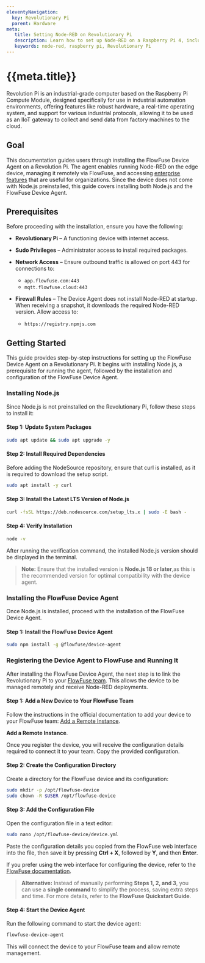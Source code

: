 ```yaml
---
eleventyNavigation:
  key: Revolutionary Pi
  parent: Hardware
meta:
   title: Setting Node-RED on Revolutionary Pi
   description: Learn how to set up Node-RED on a Raspberry Pi 4, including installation, configuration, and integration with sensors and actuators.
   keywords: node-red, raspberry pi, Revolutionary Pi
---
```


# {{meta.title}}

Revolution Pi is an industrial-grade computer based on the Raspberry Pi Compute Module, designed specifically for use in industrial automation environments, offering features like robust hardware, a real-time operating system, and support for various industrial protocols, allowing it to be used as an IIoT gateway to collect and send data from factory machines to the cloud.

## Goal

This documentation guides users through installing the FlowFuse Device Agent on a Revolution Pi. The agent enables running Node-RED on the edge device, managing it remotely via FlowFuse, and accessing [enterprise features](/product/features/) that are useful for organizations. Since the device does not come with Node.js preinstalled, this guide covers installing both Node.js and the FlowFuse Device Agent.

## Prerequisites

Before proceeding with the installation, ensure you have the following:

- **Revolutionary Pi** – A functioning device with internet access.
- **Sudo Privileges** – Administrator access to install required packages.
- **Network Access** – Ensure outbound traffic is allowed on port 443 for connections to:
  
  - `app.flowfuse.com:443`
  - `mqtt.flowfuse.cloud:443`
  
- **Firewall Rules** – The Device Agent does not install Node-RED at startup. When receiving a snapshot, it downloads the required Node-RED version. Allow access to:

  - `https://registry.npmjs.com`

## Getting Started

This guide provides step-by-step instructions for setting up the FlowFuse Device Agent on a Revolutionary Pi. It begins with installing Node.js, a prerequisite for running the agent, followed by the installation and configuration of the FlowFuse Device Agent.

### Installing Node.js

Since Node.js is not preinstalled on the Revolutionary Pi, follow these steps to install it:

#### Step 1: Update System Packages

```bash
sudo apt update && sudo apt upgrade -y
```

#### Step 2: Install Required Dependencies

Before adding the NodeSource repository, ensure that curl is installed, as it is required to download the setup script.

```bash
sudo apt install -y curl
```

#### Step 3: Install the Latest LTS Version of Node.js

```bash
curl -fsSL https://deb.nodesource.com/setup_lts.x | sudo -E bash -
```

#### Step 4: Verify Installation

```bash
node -v
```

After running the verification command, the installed Node.js version should be displayed in the terminal.

> **Note:** Ensure that the installed version is **Node.js 18 or later**,as this is the recommended version for optimal compatibility with the device agent.

### Installing the FlowFuse Device Agent

Once Node.js is installed, proceed with the installation of the FlowFuse Device Agent.

#### Step 1: Install the FlowFuse Device Agent

```bash
sudo npm install -g @flowfuse/device-agent
```

### Registering the Device Agent to FlowFuse and Running It 

After installing the FlowFuse Device Agent, the next step is to link the Revolutionary Pi to your [FlowFuse team](/docs/user/team/). This allows the device to be managed remotely and receive Node-RED deployments.

#### Step 1: Add a New Device to Your FlowFuse Team

Follow the instructions in the official documentation to add your device to your FlowFuse team: [Add a Remote Instance](/docs/device-agent/register/#add-remote-instance).

**Add a Remote Instance**.

Once you register the device, you will receive the configuration details required to connect it to your team. Copy the provided configuration.

#### Step 2: Create the Configuration Directory

Create a directory for the FlowFuse device and its configuration:

```bash
sudo mkdir -p /opt/flowfuse-device
sudo chown -R $USER /opt/flowfuse-device
```

#### Step 3: Add the Configuration File

Open the configuration file in a text editor:

```bash
sudo nano /opt/flowfuse-device/device.yml
```

Paste the configuration details you copied from the FlowFuse web interface into the file, then save it by pressing **Ctrl + X**, followed by **Y**, and then **Enter**.

If you prefer using the web interface for configuring the device, refer to the [FlowFuse documentation](/docs/device-agent/register/#device-agent-web-ui).

> **Alternative:** Instead of manually performing **Steps 1, 2, and 3**, you can use a **single command** to simplify the process, saving extra steps and time. For more details, refer to the **FlowFuse Quickstart Guide**.

#### Step 4: Start the Device Agent

Run the following command to start the device agent:

```bash
flowfuse-device-agent
```

This will connect the device to your FlowFuse team and allow remote management.
